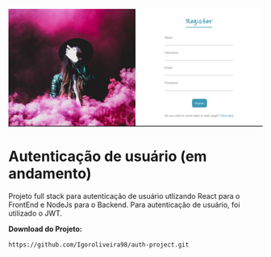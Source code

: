 ![Apresentação da aplicação](https://github.com/Igoroliveira98/Igoroliveira98/blob/master/backgrounds/Captura%20de%20tela%20de%202021-05-04%2013-44-36.png)

# Autenticação de usuário (em andamento)

Projeto full stack para autenticação de usuário utlizando React para o FrontEnd e NodeJs para o Backend. Para autenticação de usuário, foi utilizado o JWT.
 
**Download do Projeto:** 
```
https://github.com/Igoroliveira98/auth-project.git
```